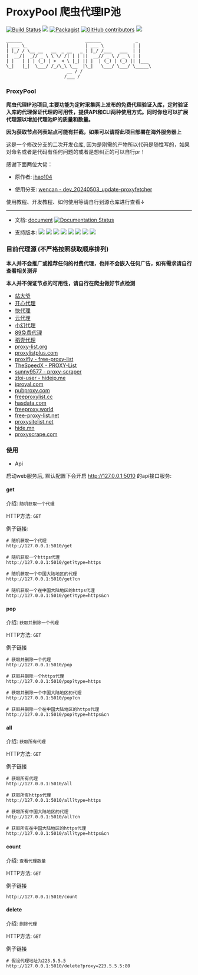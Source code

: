 
ProxyPool 爬虫代理IP池
=======
[![Build Status](https://travis-ci.org/jhao104/proxy_pool.svg?branch=master)](https://travis-ci.org/jhao104/proxy_pool)
[![](https://img.shields.io/badge/Powered%20by-@j_hao104-green.svg)](http://www.spiderpy.cn/blog/)
[![Packagist](https://img.shields.io/packagist/l/doctrine/orm.svg)](https://github.com/jhao104/proxy_pool/blob/master/LICENSE)
[![GitHub contributors](https://img.shields.io/github/contributors/jhao104/proxy_pool.svg)](https://github.com/jhao104/proxy_pool/graphs/contributors)
[![](https://img.shields.io/badge/language-Python-green.svg)](https://github.com/jhao104/proxy_pool)

    ______                        ______             _
    | ___ \_                      | ___ \           | |
    | |_/ / \__ __   __  _ __   _ | |_/ /___   ___  | |
    |  __/|  _// _ \ \ \/ /| | | ||  __// _ \ / _ \ | |
    | |   | | | (_) | >  < \ |_| || |  | (_) | (_) || |___
    \_|   |_|  \___/ /_/\_\ \__  |\_|   \___/ \___/ \_____\
                           __ / /
                          /___ /

### ProxyPool

**爬虫代理IP池项目,主要功能为定时采集网上发布的免费代理验证入库，定时验证入库的代理保证代理的可用性，提供API和CLI两种使用方式。同时你也可以扩展代理源以增加代理池IP的质量和数量。**

**因为获取节点列表站点可能有拦截，如果可以请将此项目部署在海外服务器上**

这是一个修改分支的二次开发仓库, 因为是刚需的产物所以代码是随性写的，如果对命名或者是代码有任何问题的或者是想纠正的可以自行pr！

感谢下面两位大佬：

- 原作者: [jhao104](https://github.com/jhao104/proxy_pool)

- 使用分支: [wencan - dev_20240503_update-proxyfetcher](https://github.com/wencan/proxy_pool/tree/dev_20240503_update-proxyfetcher)

使用教程、开发教程、如何使用等请自行到源仓库进行查看↓

---

* 文档: [document](https://proxy-pool.readthedocs.io/zh/latest/) [![Documentation Status](https://readthedocs.org/projects/proxy-pool/badge/?version=latest)](https://proxy-pool.readthedocs.io/zh/latest/?badge=latest)

* 支持版本: [![](https://img.shields.io/badge/Python-2.7-green.svg)](https://docs.python.org/2.7/)
[![](https://img.shields.io/badge/Python-3.5-blue.svg)](https://docs.python.org/3.5/)
[![](https://img.shields.io/badge/Python-3.6-blue.svg)](https://docs.python.org/3.6/)
[![](https://img.shields.io/badge/Python-3.7-blue.svg)](https://docs.python.org/3.7/)
[![](https://img.shields.io/badge/Python-3.8-blue.svg)](https://docs.python.org/3.8/)
[![](https://img.shields.io/badge/Python-3.9-blue.svg)](https://docs.python.org/3.9/)
[![](https://img.shields.io/badge/Python-3.10-blue.svg)](https://docs.python.org/3.10/)
[![](https://img.shields.io/badge/Python-3.11-blue.svg)](https://docs.python.org/3.11/)

### 目前代理源 (不严格按照获取顺序排列)

**本人并不会推广或推荐任何的付费代理，也并不会嵌入任何广告，如有需求请自行查看相关测评**

**本人并不保证节点的可用性，请自行在爬虫做好节点检测**

- [站大爷](https://www.zdaye.com/free/)
- [开心代理](http://www.kxdaili.com)
- [快代理](https://www.kuaidaili.com)
- [云代理](http://www.ip3366.net)
- [小幻代理](https://ip.ihuan.me)
- [89免费代理](https://www.89ip.cn/)
- [稻壳代理](https://www.docip.net/)
- [proxy-list.org](https://proxy-list.org/english/index.php)
- [proxylistplus.com](https://list.proxylistplus.com/Fresh-HTTP-Proxy-List-1)
- [proxifly - free-proxy-list](https://github.com/proxifly/free-proxy-list)
- [TheSpeedX - PROXY-List](https://github.com/TheSpeedX/PROXY-List)
- [sunny9577 - proxy-scraper](https://github.com/sunny9577/proxy-scraper)
- [zloi-user - hideip.me](https://github.com/zloi-user/hideip.me)
- [iproyal.com](https://iproyal.com/free-proxy-list)
- [pubproxy.com](http://pubproxy.com)
- [freeproxylist.cc](https://freeproxylist.cc/servers/)
- [hasdata.com](https://hasdata.com/free-proxy-list)
- [freeproxy.world](https://www.freeproxy.world/)
- [free-proxy-list.net](https://free-proxy-list.net/)
- [proxysitelist.net](https://proxysitelist.net/)
- [hide.mn](https://hide.mn/cn/proxy-list/#list)
- [proxyscrape.com](proxyscrape.com)

### 使用

* Api

启动web服务后, 默认配置下会开启 http://127.0.0.1:5010 的api接口服务:

#### get

介绍: `随机获取一个代理`

HTTP方法: `GET`

例子链接:

```
# 随机获取一个代理
http://127.0.0.1:5010/get

# 随机获取一个https代理
http://127.0.0.1:5010/get?type=https

# 随机获取一个中国大陆地区的代理
http://127.0.0.1:5010/get?cn

# 随机获取一个在中国大陆地区的https代理
http://127.0.0.1:5010/get?type=https&cn
```

#### pop

介绍: `获取并删除一个代理`

HTTP方法: `GET`

例子链接
```
# 获取并删除一个代理
http://127.0.0.1:5010/pop

# 获取并删除一个https代理
http://127.0.0.1:5010/pop?type=https

# 获取并删除一个中国大陆地区的代理
http://127.0.0.1:5010/pop?cn

# 获取并删除一个在中国大陆地区的https代理
http://127.0.0.1:5010/pop?type=https&cn
```

#### all

介绍: `获取所有代理`

HTTP方法: `GET`

例子链接
```
# 获取所有代理
http://127.0.0.1:5010/all

# 获取所有https代理
http://127.0.0.1:5010/all?type=https

# 获取所有中国大陆地区的代理
http://127.0.0.1:5010/all?cn

# 获取所有在中国大陆地区的https代理
http://127.0.0.1:5010/all?type=https&cn
```

#### count

介绍: `查看代理数量`

HTTP方法: `GET`

例子链接
```
http://127.0.0.1:5010/count
```

#### delete

介绍: `删除代理`

HTTP方法: `GET`

例子链接
```
# 假设代理地址为223.5.5.5
http://127.0.0.1:5010/delete?proxy=223.5.5.5:80
```
